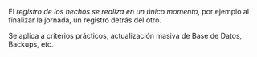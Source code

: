 El *registro de los hechos se realiza en un único momento*, por ejemplo al finalizar la jornada, un registro detrás del otro. 

Se aplica a criterios prácticos, actualización masiva de Base de Datos, Backups, etc.

